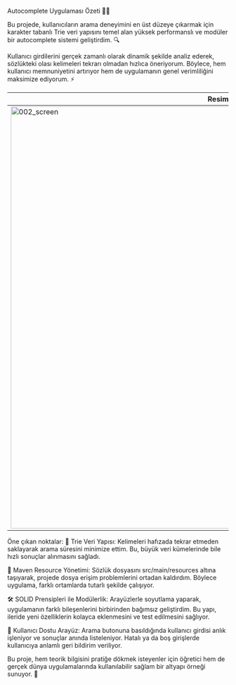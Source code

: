 Autocomplete Uygulaması Özeti 🚀✨

Bu projede, kullanıcıların arama deneyimini en üst düzeye çıkarmak için karakter tabanlı Trie veri yapısını temel alan yüksek performanslı ve modüler bir autocomplete sistemi geliştirdim. 🔍

Kullanıcı girdilerini gerçek zamanlı olarak dinamik şekilde analiz ederek, sözlükteki olası kelimeleri tekrarı olmadan hızlıca öneriyorum. Böylece, hem kullanıcı memnuniyetini artırıyor hem de uygulamanın genel verimliliğini maksimize ediyorum. ⚡

| Resim 1 | Resim 2 |
|---------|---------|
| <img width="959" alt="002_screen" src="https://github.com/user-attachments/assets/3bd67006-7389-4010-bb23-7a0a8d612734" /> | <img width="959" alt="001_screen" src="https://github.com/user-attachments/assets/4d247272-4232-44a6-a078-942d21bc1e1f" /> |

Öne çıkan noktalar:
🧠 Trie Veri Yapısı:
Kelimeleri hafızada tekrar etmeden saklayarak arama süresini minimize ettim. Bu, büyük veri kümelerinde bile hızlı sonuçlar alınmasını sağladı.

📂 Maven Resource Yönetimi:
Sözlük dosyasını src/main/resources altına taşıyarak, projede dosya erişim problemlerini ortadan kaldırdım. Böylece uygulama, farklı ortamlarda tutarlı şekilde çalışıyor.

🛠️ SOLID Prensipleri ile Modülerlik:
Arayüzlerle soyutlama yaparak, uygulamanın farklı bileşenlerini birbirinden bağımsız geliştirdim. Bu yapı, ileride yeni özelliklerin kolayca eklenmesini ve test edilmesini sağlıyor.

🎨 Kullanıcı Dostu Arayüz:
Arama butonuna basıldığında kullanıcı girdisi anlık işleniyor ve sonuçlar anında listeleniyor. Hatalı ya da boş girişlerde kullanıcıya anlamlı geri bildirim veriliyor.

Bu proje, hem teorik bilgisini pratiğe dökmek isteyenler için öğretici hem de gerçek dünya uygulamalarında kullanılabilir sağlam bir altyapı örneği sunuyor. 🌱
